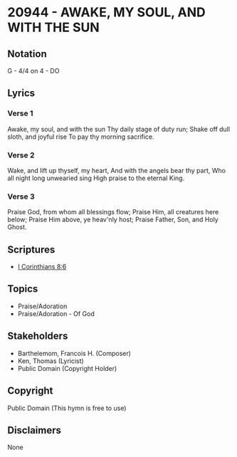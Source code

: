 # 20944 - AWAKE, MY SOUL, AND WITH THE SUN

## Notation

G - 4/4 on 4 - DO

## Lyrics

### Verse 1

Awake, my soul, and with the sun Thy daily stage of duty run; Shake off dull sloth, and joyful rise To pay thy morning sacrifice.

### Verse 2

Wake, and lift up thyself, my heart, And with the angels bear thy part, Who all night long unwearied sing High praise to the eternal King.

### Verse 3

Praise God, from whom all blessings flow; Praise Him, all creatures here below; Praise Him above, ye heav'nly host; Praise Father, Son, and Holy Ghost.


## Scriptures

- [I Corinthians 8:6](https://www.biblegateway.com/passage/?search=I%20Corinthians%208%3A6)

## Topics

- Praise/Adoration
- Praise/Adoration - Of God

## Stakeholders

- Barthelemom, Francois H. (Composer)
- Ken, Thomas (Lyricist)
- Public Domain (Copyright Holder)

## Copyright

Public Domain
(This hymn is free to use)

## Disclaimers

None

